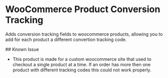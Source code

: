 # WooCommerce Product Conversion Tracking
Adds conversion tracking fields to woocommerce products, allowing you to add for each product a different convertion tracking code.

## Known Issue
- This product is made for a custom woocommerce site that used to checkout a single product at a time. If an order has more then one product with different tracking codes this could not work properly.